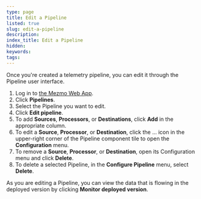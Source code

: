 ```yaml
---
type: page
title: Edit a Pipeline
listed: true
slug: edit-a-pipeline
description: 
index_title: Edit a Pipeline
hidden: 
keywords: 
tags: 
---
```


Once you're created a telemetry pipeline, you can edit it through the Pipeline user interface.

1. Log in to [the Mezmo Web App](https://app.mezmo.com/).
2. Click **Pipelines**.
3. Select the Pipeline you want to edit.
4. Click **Edit pipeline**.
5. To add **Sources**, **Processors**, or **Destinations**, click **Add** in the appropriate column.
6. To edit a **Source**, **Processor**, or **Destination**, click the ... icon in the upper-right corner of the Pipeline component tile to open the **Configuration** menu.
7. To remove a **Source**, **Processor**, or **Destination**, open its Configuration menu and click **Delete**.
8. To delete a selected Pipeline, in the **Configure Pipeline** menu, select **Delete**.

As you are editing a Pipeline, you can view the data that is flowing in the deployed version by clicking **Monitor deployed version**.